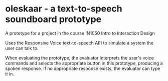 # oleskaar - a text-to-speech soundboard prototype
A prototype for a project in the course IN1050 Intro to Interaction Design

Uses the Responsive Voice text-to-speech API to simulate a system the user can talk to. 

When evaluating the prototype, the evaluator interprets the user's voice commands and selects the appropriate button in this prototype, producing a spoken response. If no appropriate response exists, the evaluator can type it in.
